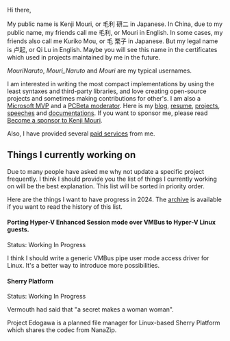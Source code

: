 ﻿Hi there,

My public name is Kenji Mouri, or 毛利 研二 in Japanese. In China, due to my
public name, my friends call me 毛利, or Mouri in English. In some cases, my
friends also call me Kuriko Mou, or 毛 栗子 in Japanese. But my legal name is
卢起, or Qi Lu in English. Maybe you will see this name in the certificates
which used in projects maintained by me in the future.

*MouriNaruto*, *Mouri_Naruto* and *Mouri* are my typical usernames.

I am interested in writing the most compact implementations by using the least
syntaxes and third-party libraries, and love creating open-source projects and
sometimes making contributions for other's. I am also a [Microsoft MVP] and a
[PCBeta moderator]. Here is my [blog], [resume], [projects], [speeches] and 
[documentations]. If you want to sponsor me, please read
[Become a sponsor to Kenji Mouri](Sponsor).

[Microsoft MVP]: https://mvp.microsoft.com/en-us/PublicProfile/5004706?fullName=Kenji%20Mouri
[PCBeta moderator]: https://i.pcbeta.com/home.php?mod=space&uid=3887572&do=profile
[blog]: https://mouri.moe/
[resume]: https://mouri.moe/assets/resume/resume_english.pdf
[projects]: Projects.md
[speeches]: https://github.com/MouriNaruto/Presentations
[documentations]: https://github.com/MouriNaruto/MouriDocs

Also, I have provided several [paid services](PaidServices.md) from me.

## Things I currently working on

Due to many people have asked me why not update a specific project frequently.
I think I should provide you the list of things I currently working on will be
the best explanation. This list will be sorted in priority order.

Here are the things I want to have progress in 2024. The [archive] is
available if you want to read the history of this list.

[archive]: https://github.com/MouriNaruto/MouriDocs/blob/main/docs/10/ReadMe.md

#### Porting Hyper-V Enhanced Session mode over VMBus to Hyper-V Linux guests.

Status: Working In Progress

I think I should write a generic VMBus pipe user mode access driver for Linux.
It's a better way to introduce more possibilities.

#### Sherry Platform

Status: Working In Progress

Vermouth had said that "a secret makes a woman woman".

Project Edogawa is a planned file manager for Linux-based Sherry Platform which
shares the codec from NanaZip.
